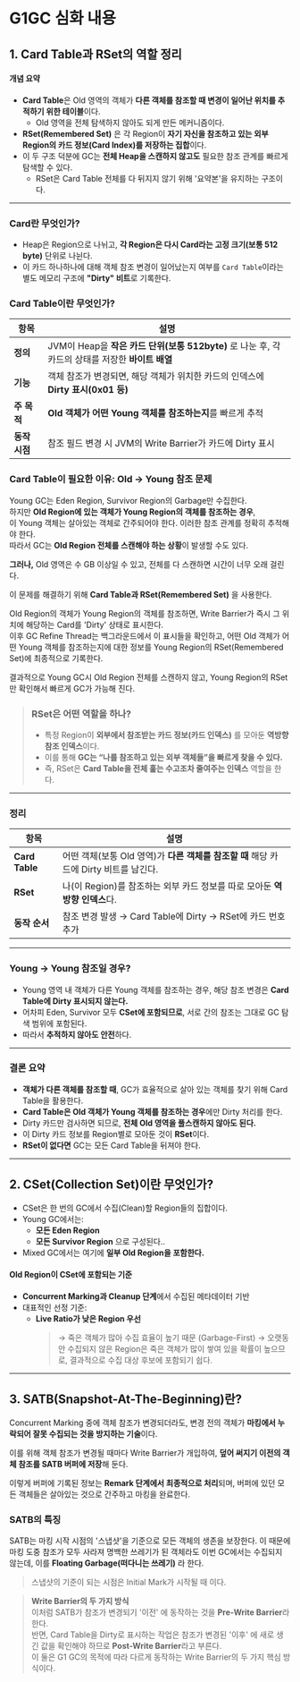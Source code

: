 # G1GC 심화 내용

## 1. Card Table과 RSet의 역할 정리

#### 개념 요약

- **Card Table**은 Old 영역의 객체가 **다른 객체를 참조할 때 변경이 일어난 위치를 추적하기 위한 테이블**이다.
  - Old 영역을 전체 탐색하지 않아도 되게 만든 메커니즘이다.
- **RSet(Remembered Set)** 은 각 Region이 **자기 자신을 참조하고 있는 외부 Region의 카드 정보(Card Index)를 저장하는 집합**이다.
- 이 두 구조 덕분에 GC는 **전체 Heap을 스캔하지 않고도** 필요한 참조 관계를 빠르게 탐색할 수 있다.
  - RSet은 Card Table 전체를 다 뒤지지 않기 위해 '요약본'을 유지하는 구조이다.

---

### Card란 무엇인가?

- Heap은 Region으로 나뉘고, **각 Region은 다시 Card라는 고정 크기(보통 512 byte)** 단위로 나뉜다.
- 이 카드 하나하나에 대해 객체 참조 변경이 일어났는지 여부를 `Card Table`이라는 별도 메모리 구조에 **"Dirty" 비트**로 기록한다.

### Card Table이란 무엇인가?

| 항목          | 설명                                                                                              |
| ------------- | ------------------------------------------------------------------------------------------------- |
| **정의**      | JVM이 Heap을 **작은 카드 단위(보통 512byte)** 로 나눈 후, 각 카드의 상태를 저장한 **바이트 배열** |
| **기능**      | 객체 참조가 변경되면, 해당 객체가 위치한 카드의 인덱스에 **Dirty 표시(0x01 등)**                  |
| **주 목적**   | **Old 객체가 어떤 Young 객체를 참조하는지**를 빠르게 추적                                         |
| **동작 시점** | 참조 필드 변경 시 JVM의 Write Barrier가 카드에 Dirty 표시                                         |

### Card Table이 필요한 이유: Old -> Young 참조 문제

Young GC는 Eden Region, Survivor Region의 Garbage만 수집한다.  
하지만 **Old Region에 있는 객체가 Young Region의 객체를 참조하는 경우**,  
이 Young 객체는 살아있는 객체로 간주되어야 한다. 이러한 참조 관계를 정확히 추적해야 한다.  
따라서 GC는 **Old Region 전체를 스캔해야 하는 상황**이 발생할 수도 있다.

**그러나,** Old 영역은 수 GB 이상일 수 있고, 전체를 다 스캔하면 시간이 너무 오래 걸린다.

이 문제를 해결하기 위해 **Card Table과 RSet(Remembered Set)** 을 사용한다.

Old Region의 객체가 Young Region의 객체를 참조하면, Write Barrier가 즉시 그 위치에 해당하는 Card를 'Dirty' 상태로 표시한다.  
이후 GC Refine Thread는 백그라운드에서 이 표시들을 확인하고, 어떤 Old 객체가 어떤 Young 객체를 참조하는지에 대한 정보를 Young Region의 RSet(Remembered Set)에 최종적으로 기록한다.

결과적으로 Young GC시 Old Region 전체를 스캔하지 않고, Young Region의 RSet만 확인해서 빠르게 GC가 가능해 진다.

> ### RSet은 어떤 역할을 하나?
>
> - 특정 Region이 **외부에서 참조받는 카드 정보(카드 인덱스)** 를 모아둔 **역방향 참조 인덱스**이다.
> - 이를 통해 **GC는 “나를 참조하고 있는 외부 객체들”을 빠르게 찾을 수 있다.**
> - 즉, RSet은 **Card Table을 전체 훑는 수고조차 줄여주는 인덱스** 역할을 한다.

---

### 정리

| 항목           | 설명                                                                                  |
| -------------- | ------------------------------------------------------------------------------------- |
| **Card Table** | 어떤 객체(보통 Old 영역)가 **다른 객체를 참조할 때** 해당 카드에 Dirty 비트를 남긴다. |
| **RSet**       | 나(이 Region)를 참조하는 외부 카드 정보를 따로 모아둔 **역방향 인덱스**다.            |
| **동작 순서**  | 참조 변경 발생 → Card Table에 Dirty → RSet에 카드 번호 추가                           |

---

### Young → Young 참조일 경우?

- Young 영역 내 객체가 다른 Young 객체를 참조하는 경우, 해당 참조 변경은 **Card Table에 Dirty 표시되지 않는다.**
- 어차피 Eden, Survivor 모두 **CSet에 포함되므로**, 서로 간의 참조는 그대로 GC 탐색 범위에 포함된다.
- 따라서 **추적하지 않아도 안전**하다.

---

### 결론 요약

- **객체가 다른 객체를 참조할 때**, GC가 효율적으로 살아 있는 객체를 찾기 위해 Card Table을 활용한다.
- **Card Table은 Old 객체가 Young 객체를 참조하는 경우**에만 Dirty 처리를 한다.
- Dirty 카드만 검사하면 되므로, **전체 Old 영역을 풀스캔하지 않아도 된다.**
- 이 Dirty 카드 정보를 Region별로 모아둔 것이 **RSet**이다.
- **RSet이 없다면** GC는 모든 Card Table을 뒤져야 한다.

---

## 2. CSet(Collection Set)이란 무엇인가?

- CSet은 한 번의 GC에서 수집(Clean)할 Region들의 집합이다.
- Young GC에서는:
  - **모든 Eden Region**
  - **모든 Survivor Region** 으로 구성된다..
- Mixed GC에서는 여기에 **일부 Old Region을 포함한다.**

#### Old Region이 CSet에 포함되는 기준

- **Concurrent Marking과 Cleanup 단계**에서 수집된 메타데이터 기반
- 대표적인 선정 기준:
  - **Live Ratio가 낮은 Region 우선**
    > → 죽은 객체가 많아 수집 효율이 높기 때문 (Garbage-First)
    > → 오랫동안 수집되지 않은 Region은 죽은 객체가 많이 쌓여 있을 확률이 높으므로, 결과적으로 수집 대상 후보에 포함되기 쉽다.

---

## 3. SATB(Snapshot-At-The-Beginning)란?

Concurrent Marking 중에 객체 참조가 변경되더라도, 변경 전의 객체가 **마킹에서 누락되어 잘못 수집되는 것을 방지하는 기술**이다.

이를 위해 객체 참조가 변경될 때마다 Write Barrier가 개입하여, **덮어 써지기 이전의 객체 참조를 SATB 버퍼에 저장**해 둔다.

이렇게 버퍼에 기록된 정보는 **Remark 단계에서 최종적으로 처리**되며, 버퍼에 있던 모든 객체들은 살아있는 것으로 간주하고 마킹을 완료한다.

### SATB의 특징

SATB는 마킹 시작 시점의 '스냅샷'을 기준으로 모든 객체의 생존을 보장한다. 이 때문에 마킹 도중 참조가 모두 사라져 명백한 쓰레기가 된 객체라도 이번 GC에서는 수집되지 않는데, 이를 **Floating Garbage(떠다니는 쓰레기)** 라 한다.

> 스냅샷의 기준이 되는 시점은 Initial Mark가 시작될 때 이다.

> **Write Barrier의 두 가지 방식**  
> 이처럼 SATB가 참조가 변경되기 '이전' 에 동작하는 것을 **Pre-Write Barrier**라 한다.  
> 반면, Card Table을 Dirty로 표시하는 작업은 참조가 변경된 '이후' 에 새로 생긴 값을 확인해야 하므로 **Post-Write Barrier**라고 부른다.  
> 이 둘은 G1 GC의 목적에 따라 다르게 동작하는 Write Barrier의 두 가지 핵심 방식이다.
